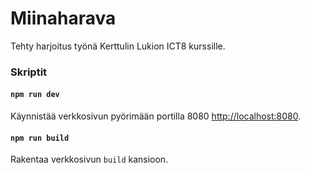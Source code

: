 # Miinaharava
Tehty harjoitus työnä Kerttulin Lukion ICT8 kurssille.

### Skriptit

#### `npm run dev`

Käynnistää verkkosivun pyörimään portilla 8080 [http://localhost:8080](http://localhost:8080).

#### `npm run build`

Rakentaa verkkosivun `build` kansioon.

